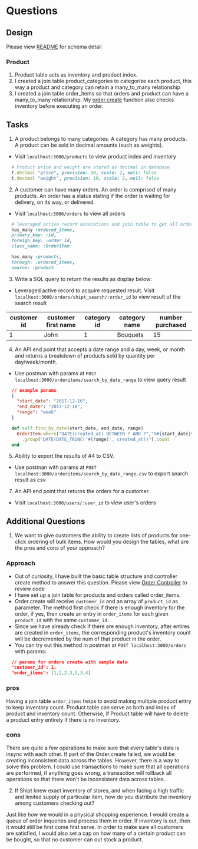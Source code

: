 # Questions

## Design 

Please view [README](https://github.com/jerryzlau/rails-shop-api/blob/master/README.md) for schema detail

### Product 

1. Product table acts as inventory and product index.
2. I created a join table product_categories to categorize each product, this way a product and category can retain a many_to_many relationship
3. I created a join table order_items so that orders and product can have a many_to_many relationship. My [order.create](https://github.com/jerryzlau/rails-shop-api/blob/master/app/controllers/orders_controller.rb) function also checks inventory before executing an order.

## Tasks

1. A product belongs to many categories. A category has many products. A product can be sold in decimal amounts (such as weights).

* Visit `localhost:3000/products` to view product index and inventory

```ruby 
  # Product price and weight are stored as decimal in database 
  t.decimal "price", precision: 10, scale: 2, null: false
  t.decimal "weight", precision: 10, scale: 2, null: false
```

2. A customer can have many orders. An order is comprised of many products. An order has a status stating if the order is waiting for delivery, on its way, or delivered.

* Visit `localhost:3000/orders` to view all orders 

```ruby 
  # leveraged active record assocations and join table to get all order's items. ex: Order.first.products in rails c
  has_many :ordered_items,
  primary_key: :id,
  foreign_key: :order_id,
  class_name: :OrderItem

  has_many :products,
  through: :ordered_items,
  source: :product
```

3. Write a SQL query to return the results as display below:

* Leveraged active record to acquire requested result. Visit `localhost:3000/orders/shipt_search/:order_id` to view result of the search result 

| customer id   | customer first name | category id | category name | number purchased |
| ------------  | ------------------- | --------    |  ----------   | ---------------- |
| 1             |         John        |      1      | Bouquets      |        15        |n	1	Bouquets	15

4. An API end point that accepts a date range and a day, week, or month and returns a breakdown of products sold by quantity per day/week/month.

* Use postman with params at `POST localhost:3000/orderitems/search_by_date_range` to view query result

```json
  // example params
  {
	"start_date": "2017-12-16",
	"end_date": "2017-12-16",
	"range": "week"
  }
```

```ruby 
  def self.find_by_date(start_date, end_date, range)
    OrderItem.where("DATE(created_at) BETWEEN ? AND ?","%#{start_date}%", "%#{end_date}%")
      .group("DATE(DATE_TRUNC('#{range}', created_at))").count
  end 
```

5. Ability to export the results of #4 to CSV.

* Use postman with params at `POST localhost:3000/orderitems/search_by_date_range.csv` to export search result as csv

7. An API end point that returns the orders for a customer.

* Visit `localhost:3000/users/:user_id` to view user's orders

## Additional Questions

1. We want to give customers the ability to create lists of products for one-click ordering of bulk items. How would you design the tables, what are the pros and cons of your approach?

### Approach 

* Out of curiosity, I have built the basic table structure and controller create method to answer this question. Please view [Order Controller](https://github.com/jerryzlau/rails-shop-api/blob/master/app/controllers/orders_controller.rb) to review code 
* I have set up a join table for products and orders called order_items. 
* Order.create will receive `customer_id` and an array of `product_id` as parameter. The method first check if there is enough inventory for the order, if yes, then create an entry in `order_items` for each given `product_id` with the same `customer_id`. 
* Since we have already check if there are enough inventory, after entires are created in `order_items`, the corresponding product's inventory count will be decremented by the num of that product in the order.
* You can try out this method in postman at `POST localhost:3000/orders` with params:
```json 
  // params for orders create with sample data
  "customer_id": 1,
  "order_items": [1,2,2,3,3,3,4] 
```

### pros 
  Having a join table `order_items` helps to avoid making multiple product entry to keep inventory count. Product table can serve as both and index of product and inventory count. Otherwise, if Product table will have to delete a product entry entirely if there is no inventory. 

### cons
  There are quite a few operations to make sure that every table's data is insync with each other. If part of the Order.create failed, we would be creating inconsistent data across the tables. However, there is a way to solve this problem. I could use transactions to make sure that all operations are performed, if anything goes wrong, a transaction will rollback all operations so that there won't be inconsistent data across tables.

2. If Shipt knew exact inventory of stores, and when facing a high traffic and limited supply of particular item, how do you distribute the inventory among customers checking out?

  Just like how we would in a physical shopping experience. I would create a queue of order inqueries and process them in order. If inventory is out, then it would still be first come first serve. In order to make sure all customers are satisfied, I would also set a cap on how many of a certain product can be bought, so that no customer can out stock a product.